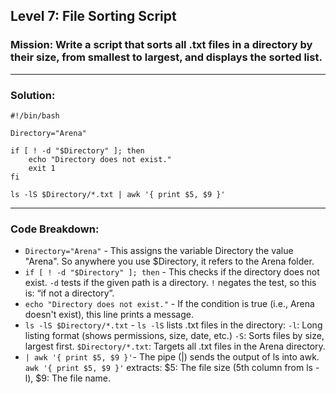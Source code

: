 ## Level 7: File Sorting Script

### Mission: Write a script that sorts all .txt files in a directory by their size, from smallest to largest, and displays the sorted list.

---

### Solution:
```
#!/bin/bash

Directory="Arena"

if [ ! -d "$Directory" ]; then
    echo "Directory does not exist."
    exit 1
fi

ls -lS $Directory/*.txt | awk '{ print $5, $9 }'
```

---

### Code Breakdown:


- `Directory="Arena"` - This assigns the variable Directory the value "Arena". So anywhere you use $Directory, it refers to the Arena folder.
- `if [ ! -d "$Directory" ]; then` - This checks if the directory does not exist. `-d` tests if the given path is a directory. `!` negates the test, so this is: “if not a directory”.
- `echo "Directory does not exist."` - If the condition is true (i.e., Arena doesn't exist), this line prints a message.
- `ls -lS $Directory/*.txt` - `ls -lS` lists .txt files in the directory: `-l`: Long listing format (shows permissions, size, date, etc.) `-S`: Sorts files by size, largest first. `$Directory/*.txt`: Targets all .txt files in the Arena directory.
- `| awk '{ print $5, $9 }'`- The pipe (|) sends the output of ls into awk. `awk '{ print $5, $9 }'` extracts: $5: The file size (5th column from ls -l),  $9: The file name.



  
